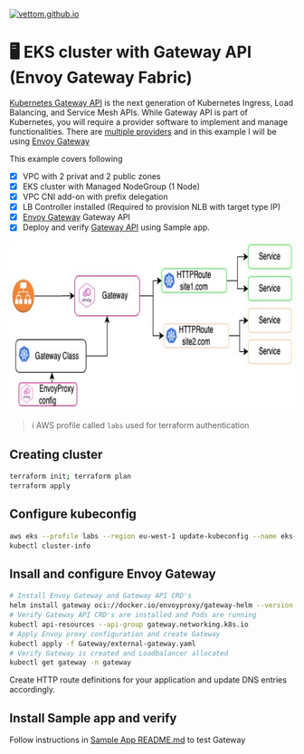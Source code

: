 <a href="https://vettom.github.io/"><img src="https://vettom.github.io/img/vettom-banner.jpg" alt="vettom.github.io" ></a>

# :desktop_computer: EKS cluster with Gateway API (Envoy Gateway Fabric)
 [Kubernetes Gateway API](https://gateway-api.sigs.k8s.io/) is the next generation of Kubernetes Ingress, Load Balancing, and Service Mesh APIs. While Gateway API is part of Kubernetes, you will require a provider software to implement and manage functionalities. There are [multiple providers](https://gateway-api.sigs.k8s.io/implementations/) and in this example I will be using [Envoy Gateway](https://gateway.envoyproxy.io/)

This example covers following
- [x] VPC with 2  privat and 2 public zones
- [x] EKS cluster with Managed NodeGroup (1 Node)
- [x] VPC CNI add-on with prefix delegation
- [x] LB Controller installed (Required to provision NLB with target type IP)
- [x] [Envoy Gateway](https://gateway.envoyproxy.io/)  Gateway API
- [x] Deploy and verify [Gateway API](https://gateway-api.sigs.k8s.io/) using Sample app.

<img src="img/envoy-gateway.jpg" width="600" height="300">

> :information_source: AWS profile called `labs` used for terraform authentication

## Creating cluster
```bash
terraform init; terraform plan
terraform apply
```
## Configure kubeconfig
```bash
aws eks --profile labs --region eu-west-1 update-kubeconfig --name eks-demo
kubectl cluster-info
```
## Insall and configure Envoy Gateway

```bash
# Install Envoy Gateway and Gateway API CRD's
helm install gateway oci://docker.io/envoyproxy/gateway-helm --version v1.0.2 -n gateway --create-namespace
# Verify Gateway API CRD's are installed and Pods are running
kubectl api-resources --api-group gateway.networking.k8s.io
# Apply Envoy proxy configuration and create Gateway
kubectl apply -f Gateway/external-gateway.yaml
# Verify Gateway is created and Loadbalancer allocated
kubectl get gateway -n gateway
```
Create HTTP route definitions for your application and update DNS entries accordingly.

## Install Sample app and verify
Follow instructions in [Sample App README.md](https://github.com/vettom/aws-eks-terraform/blob/main/EKS-Envoy-Gateway/Sample-App/README.md) to test Gateway


